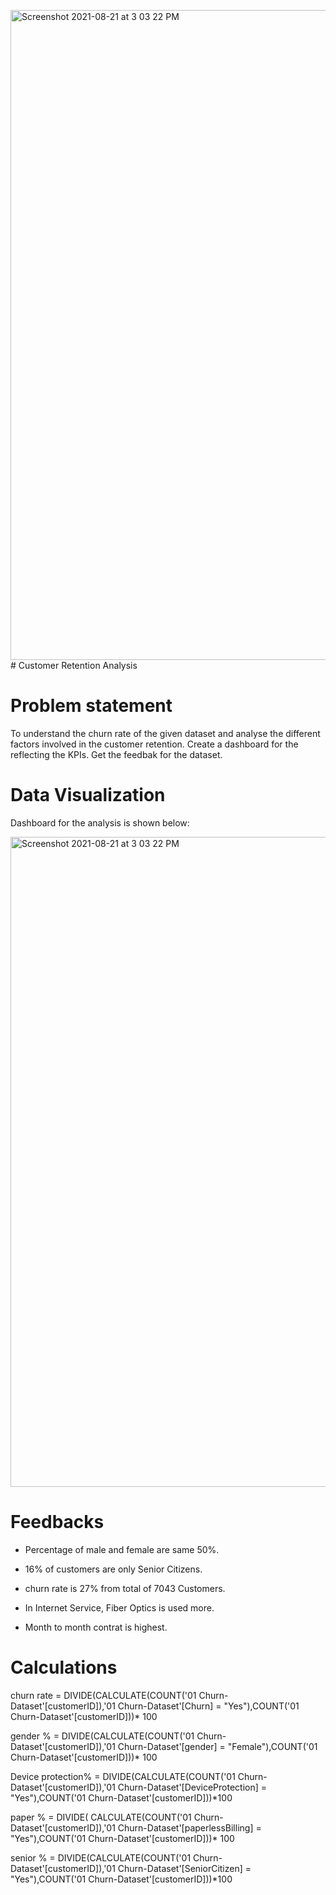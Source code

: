 <img width="1040" alt="Screenshot 2021-08-21 at 3 03 22 PM" src="https://github.com/sruthi-sru/power-bi/assets/71058362/9ec3706b-be79-4b5c-bfd2-9e0aea685def"># Customer Retention Analysis
# Problem statement
To understand the churn rate of the given dataset and analyse the different factors involved in the customer retention.
Create a dashboard for the reflecting the KPIs.
Get the feedbak for the dataset.

# Data Visualization

Dashboard for the analysis is shown below:

<img width="1040" alt="Screenshot 2021-08-21 at 3 03 22 PM" src="https://github.com/sruthi-sru/power-bi/assets/71058362/b2789eb6-24a6-42cf-a684-6fddd0f272cd">




# Feedbacks

* Percentage of male and female are same 50%.
 
* 16% of customers are only Senior Citizens.
  
* churn rate is 27% from total of 7043 Customers.
  
* In Internet Service, Fiber Optics is used more.
  
* Month to month contrat is highest.

# Calculations 

churn rate = DIVIDE(CALCULATE(COUNT('01 Churn-Dataset'[customerID]),'01 Churn-Dataset'[Churn] = "Yes"),COUNT('01 Churn-Dataset'[customerID]))* 100

gender % = DIVIDE(CALCULATE(COUNT('01 Churn-Dataset'[customerID]),'01 Churn-Dataset'[gender] = "Female"),COUNT('01 Churn-Dataset'[customerID]))* 100

Device protection% = DIVIDE(CALCULATE(COUNT('01 Churn-Dataset'[customerID]),'01 Churn-Dataset'[DeviceProtection] = "Yes"),COUNT('01 Churn-Dataset'[customerID]))*100


paper % = DIVIDE( CALCULATE(COUNT('01 Churn-Dataset'[customerID]),'01 Churn-Dataset'[paperlessBilling] = "Yes"),COUNT('01 Churn-Dataset'[customerID]))* 100

senior % = DIVIDE(CALCULATE(COUNT('01 Churn-Dataset'[customerID]),'01 Churn-Dataset'[SeniorCitizen] = "Yes"),COUNT('01 Churn-Dataset'[customerID]))*100






